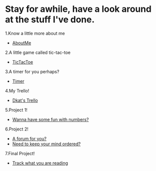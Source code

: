 # Stay for awhile, have a look around at the stuff I've done.

1.Know a little more about me
* [AboutMe](http://dkat90.github.io./)

2.A little game called tic-tac-toe
* [TicTacToe](http://dkat90.github.io/tic-tac-toe/)

3.A timer for you perhaps?
* [Timer](http://dkat90.github.io/timer/)

4.My Trello!
* [Dkat's Trello](https://trello.com/b/AomEKovj)

5.Project 1!
* [Wanna have some fun with numbers?](http://dkat90.github.io/project-1/)

6.Project 2!
* [A forum for you?](https://rocky-river-53893.herokuapp.com/)
* [Need to keep your mind ordered?]( https://vast-sands-88711.herokuapp.com/)

7.Final Project!
* [Track what you are reading](https://book-store-03052016.firebaseapp.com)
